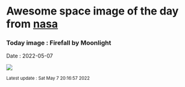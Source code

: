 
# Awesome space image of the day from [nasa](https://api.nasa.gov/)

### Today image : Firefall by Moonlight

Date : 2022-05-07


![](https://apod.nasa.gov/apod/image/2205/2021-04-15_443amLunarFirefall1080P.jpg)

<small>Latest update : Sat May  7 20:16:57 2022</small>


